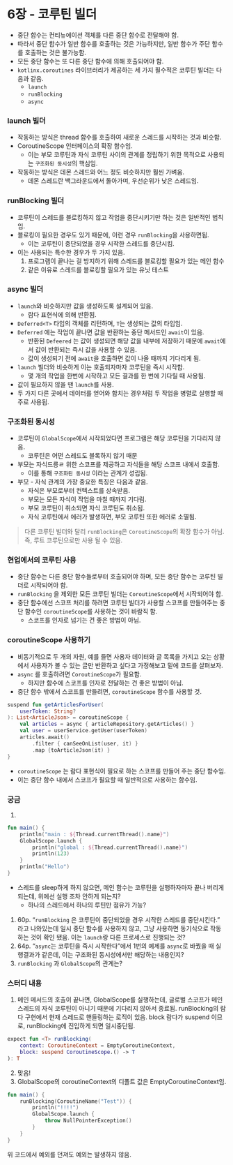 # 6장 - 코루틴 빌더

- 중단 함수는 컨티뉴에이션 객체를 다른 중단 함수로 전달해야 함.
- 따라서 중단 함수가 일반 함수를 호출하는 것은 가능하지만, 일반 함수가 주단 함수를 호출하는 것은 불가능함.
- 모든 중단 함수는 또 다른 중단 함수에 의해 호출되어야 함.
- `kotlinx.coroutines` 라이브러리가 제공하는 세 가지 필수적은 코루틴 빌더는 다음과 같음.
    - `launch`
    - `runBlocking`
    - `async`

### launch 빌더

- 작동하는 방식은 thread 함수를 호출하여 새로운 스레드를 시작하는 것과 비슷함.
- CoroutineScope 인터페이스의 확장 함수임.
    - 이는 부모 코루틴과 자식 코루틴 사이의 관계를 정립하기 위한 목적으로 사용되는 `구조화된 동시성`의 핵심임.
- 작동하는 방식은 데몬 스레드와 어느 정도 비슷하지만 훨씬 가벼움.
    - 데몬 스레드란 백그라운드에서 돌아가며, 우선순위가 낮은 스레드임.

### runBlocking 빌더

- 코루틴이 스레드를 블로킹하지 않고 작업을 중단시키기만 하는 것은 일반적인 법칙임.
- 블로킹이 필요한 경우도 있기 때문에, 이런 경우 `runBlocking`을 사용하면됨.
    - 이는 코루틴이 중단되었을 경우 시작한 스레드를 중단시킴.
- 이는 사용되는 특수한 경우가 두 가지 있음.
    1. 프로그램이 끝나는 걸 방지하기 위해 스레드를 블로킹할 필요가 있는 메인 함수
    2. 같은 이유로 스레드를 블로킹할 필요가 있는 유닛 테스트

### async 빌더

- `launch`와 비슷하지만 값을 생성하도록 설계되어 있음.
    - 람다 표현식에 의해 반환됨.
- `Deferred<T>` 타입의 객체를 리턴하며, `T`는 생성되는 값의 타입임.
- `Deferred` 에는 작업이 끝나면 값을 반환하는 중단 메서드인 `await`이 있음.
    - 반환된 `Defeered` 는 값이 생성되면 해당 값을 내부에 저장하기 때문에 `await`에서 값이 반환되는 즉시 값을 사용할 수 있음.
    - 값이 생성되기 전에 `await`을 호출하면 값이 나올 때까지 기다리게 됨.
- `launch` 빌더와 비슷하게 이는 호출되자마자 코루틴을 즉시 시작함.
    - 몇 개의 작업을 한번에 시작하고 모든 결과를 한 번에 기다릴 때 사용됨.
- 값이 필요하지 않을 땐 `launch`를 사용.
- 두 가지 다른 곳에서 데이터를 얻어와 합치는 경우처럼 두 작업을 병렬로 실행할 때 주로 사용됨.

### 구조화된 동시성

- 코루틴이 `GlobalScope`에서 시작되었다면 프로그램은 해당 코루틴을 기다리지 않음.
    - 코루틴은 어떤 스레드도 블록하지 않기 때문
- 부모는 자식드릉ㄹ 위한 스코프를 제공하고 자식들을 해당 스코프 내에서 호출함.
    - 이를 통해 `구조화된 동시성` 이라는 관계가 성립됨.
- 부모 - 자식 관계의 가장 중요한 특징은 다음과 같음.
    - 자식은 부모로부터 컨텍스트를 상속받음.
    - 부모는 모든 자식이 작업을 마칠 때까지 기다림.
    - 부모 코루틴이 취소되면 자식 코루틴도 취소됨.
    - 자식 코루틴에서 에러가 발생하면, 부모 코루틴 또한 에러로 소멸됨.
> 다른 코루틴 빌더와 달리 `runBlocking`은 `CoroutineScope`의 확장 함수가 아님. 즉, 루트 코루틴으로만 사용 될 수 있음.

### 현업에서의 코루틴 사용

- 중단 함수는 다른 중단 함수들로부터 호출되어야 하며, 모든 중단 함수는 코루틴 빌더로 시작되어야 함.
- `runBlocking` 을 제외한 모든 코루틴 빌더는 `CoroutineScope`에서 시작되어야 함.
- 중단 함수에선 스코프 처리를 하려면 코루틴 빌더가 사용할 스코프를 만들어주는 중단 함수인 `coroutineScope`를 사용하는 것이 바람직 함.
    - 스코프를 인자로 넘기는 건 좋은 방법이 아님.

### coroutineScope 사용하기

- 비동기적으로 두 개의 자원, 예를 들면 사용자 데이터와 글 목록을 가지고 오는 상황에서 사용자가 볼 수 있는 글만 반환하고 싶다고 가정해보고 밑에 코드를 살펴보자.
- `async` 를 호출하려면 `CoroutineScope`가 필요함.
    - 하지만 함수에 스코프를 인자로 전달하는 건 좋은 방법이 아님.
- 중단 함수 밖에서 스코프를 만들려면, `coroutineScope` 함수를 사용할 것.

```kotlin
suspend fun getArticlesForUser(
    userToken: String?
): List<ArticleJson> = coroutineScope { 
    val articles = async { articleRepository.getArticles() }
    val user = userService.getUser(userToken)
    articles.await()
        .filter { canSeeOnList(user, it) }
        .map {toArticleJson(it) }
}
```

- `coroutineScope` 는 람다 표현식이 필요로 하는 스코프를 만들어 주는 중단 함수임.
- 이는 중단 함수 내에서 스코프가 필요할 때 일반적으로 사용하는 함수임.

### 궁금

1. 

```kotlin
fun main() {
    println("main : ${Thread.currentThread().name}")
    GlobalScope.launch {
        println("global : ${Thread.currentThread().name}")
        println(123)
    }
    println("Hello")
}
```

- 스레드를 sleep하게 하지 않으면, 메인 함수는 코루틴을 실행하자마자 끝나 버리게 되는데, 위에선 실행 조차 안하게 되는지?
    - 하나의 스레드에서 하나의 루틴만 점유가 가능?
1. 60p. “`runBlocking` 은 코루틴이 중단되었을 경우 시작한 스레드를 중단시킨다.” 라고 나와있는데 일시 중단 함수를 사용하지 않고, 그냥 사용하면 동기식으로 작동하는 것이 확인 됐음. 이는 `launch`랑 다른 프로세스로 진행되는 것? 
2. 64p. “`async`는 코루틴을 즉시 시작한다”에서 1번의 예제를 `async`로 바꿨을 때 실행결과가 같은데, 이는 구조화된 동시성에서만 해당하는 내용인지?
3. `runBlocking` 과 `GlobalScope`의 관계는?

### 스터디 내용
1. 메인 메서드의 호출이 끝나면, GlobalScope를 실행하는데, 글로벌 스코프가 메인 스레드의 자식 코루틴이 아니기 때문에 기다리지 않아서 종료됨.
runBlocking의 람다 구현에서 현재 스레드로 핸들링하는 로직이 있음. block 람다가 suspend 이므로, runBlocking에 진입하게 되면 일시중단됨.
```kotlin
expect fun <T> runBlocking(
    context: CoroutineContext = EmptyCoroutineContext, 
    block: suspend CoroutineScope.() -> T
): T
```
2. 맞음!
3. GlobalScope의 coroutineContext의 디폴트 값은 EmptyCoroutineContext임.
```kotlin
fun main() {
    runBlocking(CoroutineName("Test")) {
        println("!!!!")
        GlobalScope.launch {
            throw NullPointerException()
        }
    }
}
```
위 코드에서 예외를 던져도 예외는 발생하지 않음.
